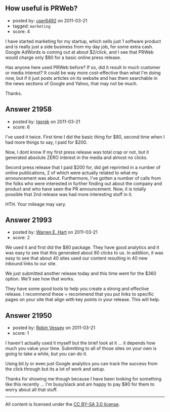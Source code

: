 ## How useful is PRWeb?

- posted by: [user6492](https://stackexchange.com/users/-1/6492-user6492) on 2011-03-21
- tagged: `marketing`
- score: 4

I have started marketing for my startup, which sells just 1 software product and is really just a side business from my day job, for some extra cash.  Google AdWords is coming out at about $2/click, and I see that PRWeb would charge only $80 for a basic online press release.

Has anyone here used PRWeb before?  If so, did it result in much customer or media interest?  It could be way more cost-effective than what I'm doing now, but if it just posts articles on its website and has them searchable in the news sections of Google and Yahoo, that may not be much.

Thanks.


## Answer 21958

- posted by: [Igorek](https://stackexchange.com/users/-1/4395-igorek) on 2011-03-21
- score: 6

I've used it twice.  First time I did the basic thing for $80, second time when I had more things to say, I paid for $200.

Now, I dont know if my first press release was total crap or not, but it generated absolute ZERO interest in the media and almost no clicks.

Second press release that I paid $200 for, did get reprinted in a number of online publications, 2 of which were actually related to what my announcement was about.  Furthermore, I've gotten a number of calls from the folks who were interested in further finding out about the company and product and who have seen the PR announcement.  Now, it is totally possible that 2nd release was had more interesting stuff in it.

HTH. Your mileage may vary.


## Answer 21993

- posted by: [Warren E. Hart](https://stackexchange.com/users/-1/2058-warren-e-hart) on 2011-03-21
- score: 2

We used it and first did the $80 package. They have good analytics and it was easy to see that this generated about 80 clicks to us. In addition, it was easy to see that about 40 sites used our content resulting in 40 new inbound links to our site.

We just submitted another release today and this time went for the $360 option. We'll see how that works.

They have some good tools to help you create a strong and effective release. I recommend these + recommend that you put links to specific pages on your site that align with key points in your release. This will help. 


## Answer 21950

- posted by: [Robin Vessey](https://stackexchange.com/users/-1/984-robin-vessey) on 2011-03-21
- score: 1

I haven't actually used it myself but the brief look at it ... it depends how much you value your time. Submitting to all of those sites on your own is going to take a while, but you can do it. 

Using bit.ly or even just Google analytics you can track the success from the click through but its a lot of work and setup.

Thanks for showing me though because I have been looking for something like this recently ... I'm busy/slack and am happy to pay $80 for them to worry about all that stuff. 



---

All content is licensed under the [CC BY-SA 3.0 license](https://creativecommons.org/licenses/by-sa/3.0/).
